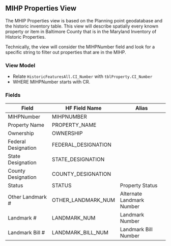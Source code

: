 ## MIHP Properties View
The MHIP Properties view is based on the Planning point geodatabase and the historic inventory table. This view will describe spatially every known property or item in Baltimore County that is in the Maryland Inventory of Historic Properties.

Technically, the view will consider the MIHPNumber field and look for a specific string to filter out properties that are in the MIHP.

### View Model

* Relate `HistoricFeaturesAll.CI_Number` with `tblProperty.CI_Number`
* WHERE MIHPNumber starts with CR.

### Fields

| Field              | HF Field Name       | Alias                     |
|--------------------|---------------------|---------------------------|
| MIHPNumber         | MIHPNUMBER          |                           |
| Property Name      | PROPERTY_NAME       |                           |
| Ownership          | OWNERSHIP           |                           |
| Federal Designation| FEDERAL_DESIGNATION |                           |
| State Designation  | STATE_DESIGNATION   |                           |
| County Designation | COUNTY_DESIGNATION  |                           |
| Status             | STATUS              | Property Status           |
| Other Landmark #   | OTHER_LANDMARK_NUM  | Alternate Landmark Number |
| Landmark #         | LANDMARK_NUM        | Landmark Number           |
| Landmark Bill #    | LANDMARK_BILL_NUM   | Landmark Bill Number      |